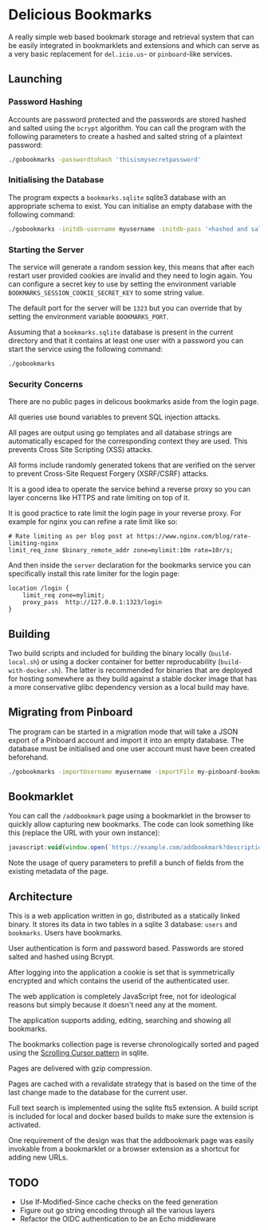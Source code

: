 # Delicious Bookmarks

A really simple web based bookmark storage and retrieval system that can be easily integrated in bookmarklets and extensions and which can serve as a very basic replacement for `del.icio.us`- or `pinboard`-like services.

## Launching

### Password Hashing

Accounts are password protected and the passwords are stored hashed and salted using the `bcrypt` algorithm. You can call the program with the following parameters to create a hashed and salted string of a plaintext password:

```bash
./gobookmarks -passwordtohash 'thisismysecretpassword'
```

### Initialising the Database

The program expects a `bookmarks.sqlite` sqlite3 database with an appropriate schema to exist. You can initialise an empty database with the following command:

```bash
./gobookmarks -initdb-username myusername -initdb-pass '<hashed and salted password as generated by -passwordtohash>'
```

### Starting the Server

The service will generate a random session key, this means that after each restart user provided cookies are invalid and they need to login again. You can configure a secret key to use by setting the environment variable `BOOKMARKS_SESSION_COOKIE_SECRET_KEY` to some string value.

The default port for the server will be `1323` but you can override that by setting the environment variable `BOOKMARKS_PORT`.

Assuming that a `bookmarks.sqlite` database is present in the current directory and that it contains at least one user with a password you can start the service using the following command:

```bash
./gobookmarks
```

### Security Concerns

There are no public pages in delicous bookmarks aside from the login page.

All queries use bound variables to prevent SQL injection attacks.

All pages are output using go templates and all database strings are automatically escaped for the corresponding context they are used. This prevents Cross Site Scripting (XSS) attacks.

All forms include randomly generated tokens that are verified on the server to prevent Cross-Site Request Forgery (XSRF/CSRF) attacks.

It is a good idea to operate the service behind a reverse proxy so you can layer concerns like HTTPS and rate limiting on top of it.

It is good practice to rate limit the login page in your reverse proxy. For example for nginx you can refine a rate limit like so:

```nginx
# Rate limiting as per blog post at https://www.nginx.com/blog/rate-limiting-nginx
limit_req_zone $binary_remote_addr zone=mylimit:10m rate=10r/s;
```

And then inside the `server` declaration for the bookmarks service you can specifically install this rate limiter for the login page:

```nginx
location /login {
    limit_req zone=mylimit;
    proxy_pass  http://127.0.0.1:1323/login
}
```

## Building

Two build scripts  and included for building the binary locally (`build-local.sh`) or using a docker container for better reproducability (`build-with-docker.sh`). The latter is recommended for binaries that are deployed for hosting somewhere as they build against a stable docker image that has a more conservative glibc dependency version as a local build may have.

## Migrating from Pinboard

The program can be started in a migration mode that will take a JSON export of a Pinboard account and import it into an empty database. The database must be initialised and one user account must have been created beforehand.

```bash
./gobookmarks -importUsername myusername -importFile my-pinboard-bookmarks.json
```

## Bookmarklet

You can call the `/addbookmark` page using a bookmarklet in the browser to quickly allow capturing new bookmarks. The code can look something like this (replace the URL with your own instance):

```js
javascript:void(window.open(`https://example.com/addbookmark?description=${encodeURIComponent(document.querySelector('meta[name="description"]')?.content  ?? document.querySelector('meta[name="twitter:description"]')?.content ?? "")}&title=${encodeURIComponent(document.title)}&url=${encodeURIComponent(location.href)}`,'Save Bookmark', 'width=700,height=500,left=0,top=0,resizable=yes,toolbar=no,location=no,scrollbars=yes,status=no,menubar=no'));
```

Note the usage of query parameters to prefill a bunch of fields from the existing metadata of the page.

## Architecture

This is a web application written in go, distributed as a statically linked binary. It stores its data in two tables in a sqlite 3 database: `users` and `bookmarks`. Users have bookmarks.

User authentication is form and password based. Passwords are stored salted and hashed using Bcrypt.

After logging into the application a cookie is set that is symmetrically encrypted and which contains the userid of the authenticated user.

The web application is completely JavaScript free, not for ideological reasons but simply because it doesn't need any at the moment.

The application supports adding, editing, searching and showing all bookmarks.

The bookmarks collection page is reverse chronologically sorted and paged using the [Scrolling Cursor pattern](https://www2.sqlite.org/cvstrac/wiki?p=ScrollingCursor) in sqlite.

Pages are delivered with gzip compression.

Pages are cached with a revalidate strategy that is based on the time of the last change made to the database for the current user.

Full text search is implemented using the sqlite fts5 extension. A build script is included for local and docker based builds to make sure the extension is activated.

One requirement of the design was that the addbookmark page was easily invokable from a bookmarklet or a browser extension as a shortcut for adding new URLs.

## TODO

- Use If-Modified-Since cache checks on the feed generation
- Figure out go string encoding through all the various layers
- Refactor the OIDC authentication to be an Echo middleware
